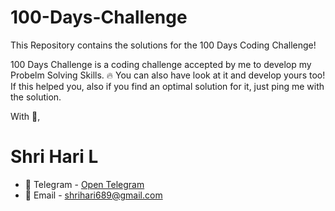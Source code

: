 # 100-Days-Challenge

This Repository contains the solutions for the 100 Days Coding Challenge!

100 Days Challenge is a coding challenge accepted by me to develop my Probelm Solving Skills. 🔥
You can also have look at it and develop yours too!
If this helped you, also if you find an optimal solution for it, just ping me with the solution.

With 💙,
# Shri Hari L
- 🚀 Telegram - [Open Telegram](https://t.me/shrihari689)
- 📧 Email - [shrihari689@gmail.com](mailto:shrihari689@gmail.com)